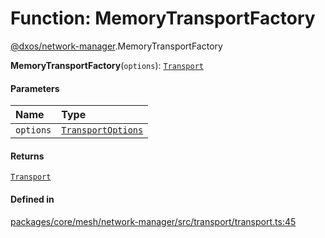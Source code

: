 # Function: MemoryTransportFactory

[@dxos/network-manager](../modules/dxos_network_manager.md).MemoryTransportFactory

**MemoryTransportFactory**(`options`): [`Transport`](../interfaces/dxos_network_manager.Transport.md)

#### Parameters

| Name | Type |
| :------ | :------ |
| `options` | [`TransportOptions`](../interfaces/dxos_network_manager.TransportOptions.md) |

#### Returns

[`Transport`](../interfaces/dxos_network_manager.Transport.md)

#### Defined in

[packages/core/mesh/network-manager/src/transport/transport.ts:45](https://github.com/dxos/dxos/blob/main/packages/core/mesh/network-manager/src/transport/transport.ts#L45)
